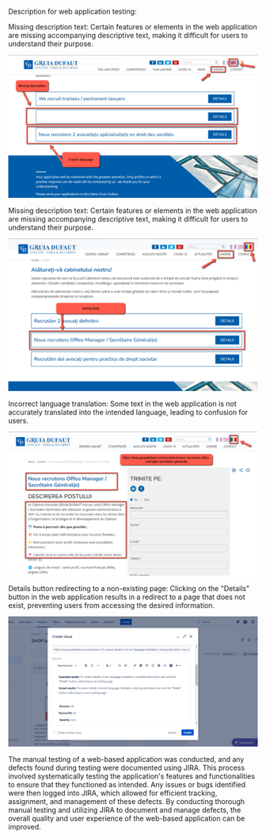Description for web application testing:

Missing description text: Certain features or elements in the web application are missing accompanying descriptive text, making it difficult for users to understand their purpose.

![alt text](https://raw.githubusercontent.com/gabrieldalanyi/QA-Manual-Test-gruiadufaut.com-2023/main/1.png)

Missing description text: Certain features or elements in the web application are missing accompanying descriptive text, making it difficult for users to understand their purpose.

![alt text](https://raw.githubusercontent.com/gabrieldalanyi/QA-Manual-Test-gruiadufaut.com-2023/main/2.png)

Incorrect language translation: Some text in the web application is not accurately translated into the intended language, leading to confusion for users.

![alt text](https://raw.githubusercontent.com/gabrieldalanyi/QA-Manual-Test-gruiadufaut.com-2023/main/3.png)

Details button redirecting to a non-existing page: Clicking on the "Details" button in the web application results in a redirect to a page that does not exist, preventing users from accessing the desired information.

![alt text](https://raw.githubusercontent.com/gabrieldalanyi/QA-Manual-Test-gruiadufaut.com-2023/main/4.png)

The manual testing of a web-based application was conducted, and any defects found during testing were documented using JIRA. This process involved systematically testing the application's features and functionalities to ensure that they functioned as intended. Any issues or bugs identified were then logged into JIRA, which allowed for efficient tracking, assignment, and management of these defects. By conducting thorough manual testing and utilizing JIRA to document and manage defects, the overall quality and user experience of the web-based application can be improved.




